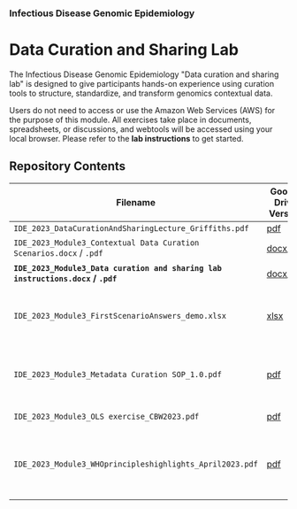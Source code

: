 ### Infectious Disease Genomic Epidemiology
# Data Curation and Sharing Lab

The Infectious Disease Genomic Epidemiology "Data curation and sharing lab" is designed to give participants hands-on experience using curation tools to structure, standardize, and transform genomics contextual data. 

Users do not need to access or use the Amazon Web Services (AWS) for the purpose of this module. All exercises take place in documents, spreadsheets, or discussions, and webtools will be accessed using your local browser. Please refer to the **lab instructions** to get started.

## Repository Contents

| Filename | Google Drive Version | Description |
| --- | --- | --- |
| `IDE_2023_DataCurationAndSharingLecture_Griffiths.pdf` | [pdf](https://drive.google.com/file/d/1wZ74oM6SaO3aJPYJThCNgcfgepQaPdjQ/view?usp=share_link) | Lecture slides |
| `IDE_2023_Module3_Contextual Data Curation Scenarios.docx` / `.pdf` | [docx](https://docs.google.com/document/d/1WsP1zhzpyRdwM9oN8ICpj40xR1N2UgU7/edit?usp=share_link&ouid=102600819750531968872&rtpof=true&sd=true)/[pdf](https://drive.google.com/file/d/1kX3GOoUOxxgMYBMnZ4EC5eHigDJzTG3F/view?usp=share_link) | Scenarios for Exercise 1 |
| **`IDE_2023_Module3_Data curation and sharing lab instructions.docx` / `.pdf`** | [docx](https://docs.google.com/document/d/1rCamhZyvWS8SvgZ1Jv5IeDk51Y495t8_/edit?usp=share_link&ouid=102600819750531968872&rtpof=true&sd=true)/[pdf](https://drive.google.com/file/d/1N9C2AnlozZCg-wSVwRD_cFAbrfVKE9J5/view?usp=share_link) | **Lab instructions** |
| `IDE_2023_Module3_FirstScenarioAnswers_demo.xlsx` | [xlsx](https://docs.google.com/spreadsheets/d/1EerSucrWX4wBa_sy-P3CE8EOWwJFBU70/edit?usp=share_link&ouid=102600819750531968872&rtpof=true&sd=true) | A DataHarmonizer template with "Scenario 1" (demo) filled in |
| `IDE_2023_Module3_Metadata Curation SOP_1.0.pdf` | [pdf](https://drive.google.com/file/d/1o6Z4Dwrnpp4Dge9xLO9Yz52yMqMqYRO_/view?usp=share_link) | CanCOGeN template curation reference guide. |
| `IDE_2023_Module3_OLS exercise_CBW2023.pdf` | [pdf](https://drive.google.com/file/d/1OL4CCz0lzuEg9J6y6ZwKH-aeHL9BX3mQ/view?usp=share_link) | Slides for EBI OLS Exercise |
| `IDE_2023_Module3_WHOprincipleshighlights_April2023.pdf` | [pdf](https://drive.google.com/file/d/1VVb0cndFjDqZPzNM2HuKQ03GsfqJfGLs/view?usp=share_link) | Slides overviewing the World Health Organization's 12 guiding principles |
